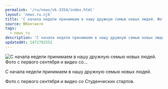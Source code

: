 ```yaml
---
permalink: '/ru/news/vk-3354/index.html'
layout: 'news.ru.njk'
title: 'С начала недели принимаем в нашу дружную семью новых людей. Фото с первого сентября и видео со'
source: ВКонтакте
tags:
  - news_ru
description: 'С начала недели принимаем в нашу дружную семью новых людей. Фото с первого сентября и видео со…'
updatedAt: 1472792552
---
```

![С начала недели принимаем в нашу дружную семью новых людей. Фото с первого сентября и видео со…](https://sun9-29.userapi.com/impf/c631419/v631419216/48e16/lCUqZTnVEj4.jpg?size=1280x689&quality=96&sign=501f10973b929c2a254c12e9ee68c8e3&c_uniq_tag=BdID-86V6DwMNwjOHs-v_-ahlQDq8P8k-161dlxl70s&type=album)

С начала недели принимаем в нашу дружную семью новых людей.

Фото с первого сентября и видео со Студенческих стартов.
